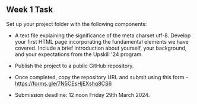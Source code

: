 
## Week 1 Task

Set up your project folder with the following components:
   
- A text file explaining the significance of the meta charset utf-8.
 Develop your first HTML page incorporating the fundamental elements we have covered. Include a brief introduction about yourself, your background, and your expectations from the Upskill '24 program.

- Publish the project to a public GitHub repository.

- ⁠Once completed, copy the repository URL and submit using this form - https://forms.gle/7N5CEsHjEXshq8CS6

- Submission deadline: 12 noon Friday 29th March 2024.